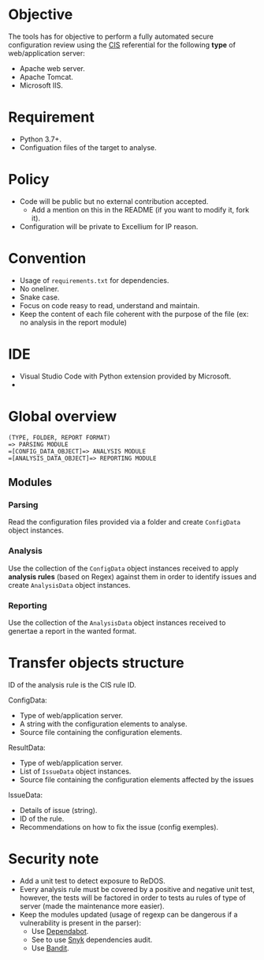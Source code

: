 # Objective

The tools has for objective to perform a fully automated secure configuration review using the [CIS](https://www.cisecurity.org/cis-benchmarks/) referential for the following **type** of web/application server:
- Apache web server.
- Apache Tomcat.
- Microsoft IIS.

# Requirement

- Python 3.7+.
- Configuation files of the target to analyse.

# Policy

- Code will be public but no external contribution accepted.
    - Add a mention on this in the README (if you want to modify it, fork it).
- Configuration will be private to Excellium for IP reason.

# Convention

- Usage of `requirements.txt` for dependencies.
- No oneliner.
- Snake case.
- Focus on code reasy to read, understand and maintain.
- Keep the content of each file coherent with the purpose of the file (ex: no analysis in the report module)

# IDE

- Visual Studio Code with Python extension provided by Microsoft.
- 

# Global overview

```text
(TYPE, FOLDER, REPORT FORMAT) 
=> PARSING MODULE 
=[CONFIG_DATA_OBJECT]=> ANALYSIS MODULE 
=[ANALYSIS_DATA_OBJECT]=> REPORTING MODULE
```

## Modules

### Parsing

Read the configuration files provided via a folder and create `ConfigData` object instances.

### Analysis

Use the collection of the `ConfigData` object instances received to apply **analysis rules** (based on Regex) against them in order to identify issues and create `AnalysisData` object instances.

### Reporting

Use the collection of the `AnalysisData` object instances received to genertae a report in the wanted format.

# Transfer objects structure

ID of the analysis rule is the CIS rule ID.

ConfigData:
- Type of web/application server.
- A string with the configuration elements to analyse.
- Source file containing the configuration elements.

ResultData:
- Type of web/application server.
- List of `IssueData` object instances.
- Source file containing the configuration elements affected by the issues

IssueData:
- Details of issue (string).
- ID of the rule.
- Recommendations on how to fix the issue (config exemples).


# Security note

- Add a unit test to detect exposure to ReDOS.
- Every analysis rule must be covered by a positive and negative unit test, however, the tests will be factored in order to tests au rules of type of server (made the maintenance more easier).
- Keep the modules updated (usage of regexp can be dangerous if a vulnerability is present in the parser): 
    - Use [Dependabot](https://dependabot.com/).
    - See to use [Snyk](https://snyk.io/) dependencies audit.
    - Use [Bandit](https://pypi.org/project/bandit/).